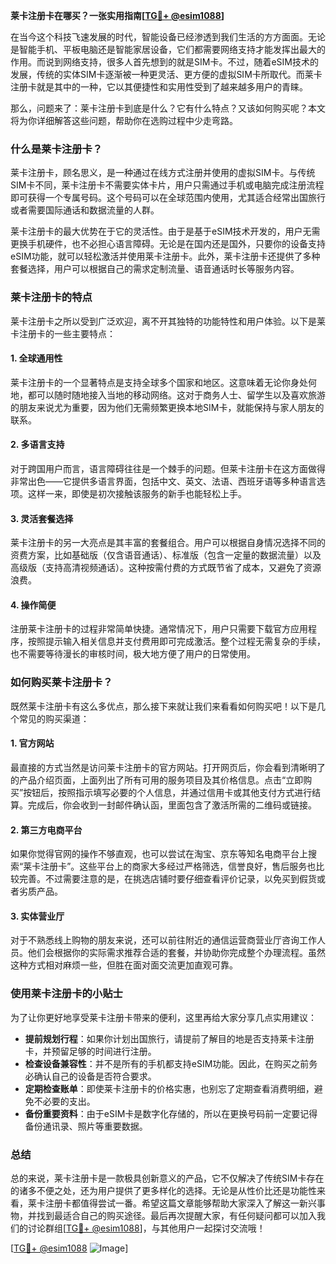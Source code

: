 **莱卡注册卡在哪买？一张实用指南[[TG💪+ @esim1088](https://t.me/s/esim1088)]**

在当今这个科技飞速发展的时代，智能设备已经渗透到我们生活的方方面面。无论是智能手机、平板电脑还是智能家居设备，它们都需要网络支持才能发挥出最大的作用。而说到网络支持，很多人首先想到的就是SIM卡。不过，随着eSIM技术的发展，传统的实体SIM卡逐渐被一种更灵活、更方便的虚拟SIM卡所取代。而莱卡注册卡就是其中的一种，它以其便捷性和实用性受到了越来越多用户的青睐。

那么，问题来了：莱卡注册卡到底是什么？它有什么特点？又该如何购买呢？本文将为你详细解答这些问题，帮助你在选购过程中少走弯路。

### 什么是莱卡注册卡？

莱卡注册卡，顾名思义，是一种通过在线方式注册并使用的虚拟SIM卡。与传统SIM卡不同，莱卡注册卡不需要实体卡片，用户只需通过手机或电脑完成注册流程即可获得一个专属号码。这个号码可以在全球范围内使用，尤其适合经常出国旅行或者需要国际通话和数据流量的人群。

莱卡注册卡的最大优势在于它的灵活性。由于是基于eSIM技术开发的，用户无需更换手机硬件，也不必担心语言障碍。无论是在国内还是国外，只要你的设备支持eSIM功能，就可以轻松激活并使用莱卡注册卡。此外，莱卡注册卡还提供了多种套餐选择，用户可以根据自己的需求定制流量、语音通话时长等服务内容。

### 莱卡注册卡的特点

莱卡注册卡之所以受到广泛欢迎，离不开其独特的功能特性和用户体验。以下是莱卡注册卡的一些主要特点：

#### 1. **全球通用性**
   莱卡注册卡的一个显著特点是支持全球多个国家和地区。这意味着无论你身处何地，都可以随时随地接入当地的移动网络。这对于商务人士、留学生以及喜欢旅游的朋友来说尤为重要，因为他们无需频繁更换本地SIM卡，就能保持与家人朋友的联系。

#### 2. **多语言支持**
   对于跨国用户而言，语言障碍往往是一个棘手的问题。但莱卡注册卡在这方面做得非常出色——它提供多语言界面，包括中文、英文、法语、西班牙语等多种语言选项。这样一来，即使是初次接触该服务的新手也能轻松上手。

#### 3. **灵活套餐选择**
   莱卡注册卡的另一大亮点是其丰富的套餐组合。用户可以根据自身情况选择不同的资费方案，比如基础版（仅含语音通话）、标准版（包含一定量的数据流量）以及高级版（支持高清视频通话）。这种按需付费的方式既节省了成本，又避免了资源浪费。

#### 4. **操作简便**
   注册莱卡注册卡的过程非常简单快捷。通常情况下，用户只需要下载官方应用程序，按照提示输入相关信息并支付费用即可完成激活。整个过程无需复杂的手续，也不需要等待漫长的审核时间，极大地方便了用户的日常使用。

### 如何购买莱卡注册卡？

既然莱卡注册卡有这么多优点，那么接下来就让我们来看看如何购买吧！以下是几个常见的购买渠道：

#### 1. 官方网站
   最直接的方式当然是访问莱卡注册卡的官方网站。打开网页后，你会看到清晰明了的产品介绍页面，上面列出了所有可用的服务项目及其价格信息。点击“立即购买”按钮后，按照指示填写必要的个人信息，并通过信用卡或其他支付方式进行结算。完成后，你会收到一封邮件确认函，里面包含了激活所需的二维码或链接。

#### 2. 第三方电商平台
   如果你觉得官网的操作不够直观，也可以尝试在淘宝、京东等知名电商平台上搜索“莱卡注册卡”。这些平台上的商家大多经过严格筛选，信誉良好，售后服务也比较完善。不过需要注意的是，在挑选店铺时要仔细查看评价记录，以免买到假货或者劣质产品。

#### 3. 实体营业厅
   对于不熟悉线上购物的朋友来说，还可以前往附近的通信运营商营业厅咨询工作人员。他们会根据你的实际需求推荐合适的套餐，并协助你完成整个办理流程。虽然这种方式相对麻烦一些，但胜在面对面交流更加直观可靠。

### 使用莱卡注册卡的小贴士

为了让你更好地享受莱卡注册卡带来的便利，这里再给大家分享几点实用建议：

- **提前规划行程**：如果你计划出国旅行，请提前了解目的地是否支持莱卡注册卡，并预留足够的时间进行注册。
- **检查设备兼容性**：并不是所有的手机都支持eSIM功能。因此，在购买之前务必确认自己的设备是否符合要求。
- **定期检查账单**：即使莱卡注册卡的价格实惠，也别忘了定期查看消费明细，避免不必要的支出。
- **备份重要资料**：由于eSIM卡是数字化存储的，所以在更换号码前一定要记得备份通讯录、照片等重要数据。

### 总结

总的来说，莱卡注册卡是一款极具创新意义的产品，它不仅解决了传统SIM卡存在的诸多不便之处，还为用户提供了更多样化的选择。无论是从性价比还是功能性来看，莱卡注册卡都值得尝试一番。希望这篇文章能够帮助大家深入了解这一新兴事物，并找到最适合自己的购买途径。最后再次提醒大家，有任何疑问都可以加入我们的讨论群组[[TG💪+ @esim1088](https://t.me/s/esim1088)]，与其他用户一起探讨交流哦！

[[TG💪+ @esim1088](https://t.me/s/esim1088) ![Image](https://i.postimg.cc/4NQfJmqS/Snipaste-2025-05-13-00-14-12.png)]